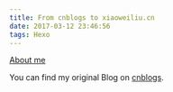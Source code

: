 ```yaml
---
title: From cnblogs to xiaoweiliu.cn
date: 2017-03-12 23:46:56
tags: Hexo
---
```


[About me](http://xiaoweiliu.cn/about/)  

You can find my original Blog on [cnblogs](http://www.cnblogs.com/lxw0109).
